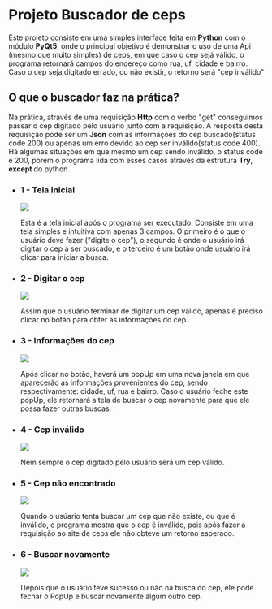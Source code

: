<h1> Projeto Buscador de ceps </h1>
  <p>Este projeto consiste em uma simples interface feita em <strong>Python</strong> com o módulo <strong>PyQt5</strong>, onde o principal objetivo é demonstrar o uso de uma Api
  (mesmo que muito simples) de ceps, em que caso o cep sejá válido, o programa retornará campos do endereço como rua, uf, cidade e bairro. Caso o cep seja digitado errado, ou não existir,
  o retorno será "cep inválido"</p>
  
  <H2>O que o buscador faz na prática?</H2>
  <p>Na prática, através de uma requisição <strong>Http</strong> com o verbo "get" conseguimos passar o cep digitado pelo usuário junto com a requisição. A resposta desta requisição
  pode ser um <strong>Json</strong> com as informações do cep buscado(status code 200) ou apenas um erro devido ao cep ser inválido(status code 400). Há algumas situações em que mesmo
  um cep sendo inválido, o status code é 200, porém o programa lida com esses casos através da estrutura <strong>Try</strong>, <strong>except </strong> do python.</p>
  
  <ul>
    <li>
      <h3>1 - Tela inicial </h3>
      <img src='https://user-images.githubusercontent.com/65437607/110001570-41563d00-7cf3-11eb-9e8b-27aa8a0696c2.png'>
      <p>Esta é a tela inicial após o programa ser executado. Consiste em uma tela simples e intuitiva com apenas 3 campos. O primeiro é o que o usuário deve fazer ("digite o cep"), o segundo é onde o usuário irá digitar o cep a ser buscado, e o terceiro é um botão onde usuário irá clicar para iniciar a busca. </p>
     </li>


<li>
      <h3>2 - Digitar o cep </h3>
      <img src='https://user-images.githubusercontent.com/65437607/110002151-db1dea00-7cf3-11eb-85cd-ba6cd07dc95c.png'>
      <p>Assim que o usuário terminar de digitar um cep válido, apenas é preciso clicar no botão para obter as informações do cep. </p>
     </li>

<li>
      <h3>3 - Informações do cep </h3>
      <img src='https://user-images.githubusercontent.com/65437607/110002333-06a0d480-7cf4-11eb-9564-61184a04398c.png'>
      <p>Após clicar no botão, haverá um popUp em uma nova janela em que aparecerão as informações provenientes do cep, sendo respectivamente: cidade, uf, rua e bairro. Caso o 
  usuário feche este popUp, ele retornará a tela de buscar o cep novamente para que ele possa fazer outras buscas.  </p>
     </li>

<li>
      <h3>4 - Cep inválido </h3>
      <img src='https://user-images.githubusercontent.com/65437607/110002764-84fd7680-7cf4-11eb-97f1-9930f3d9c47e.png'>
      <p>Nem sempre o cep digitado pelo usuário será um cep válido.</p>
     </li>

<li>
      <h3>5 - Cep não encontrado </h3>
      <img src='https://user-images.githubusercontent.com/65437607/110002989-b6764200-7cf4-11eb-84e2-6dc85dd1e07c.png'>
      <p>Quando o usúario tenta buscar um cep que não existe, ou que é inválido, o programa mostra que o cep é inválido, pois após fazer a requisição ao site de ceps ele não
  obteve um retorno esperado.</p>
     </li>

<li>
      <h3>6 - Buscar novamente </h3>
      <img src='https://user-images.githubusercontent.com/65437607/110003431-2258aa80-7cf5-11eb-880a-9be96efc81f7.png'>
      <p>Depois que o usuário teve sucesso ou não na busca do cep, ele pode fechar o PopUp e buscar novamente algum outro cep.</p>
     </li>
  </ul>
